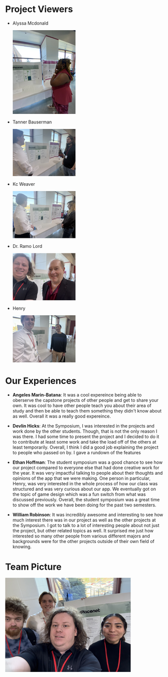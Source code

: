 # Project Viewers

- Alyssa Mcdonald
    
    <img src="images/alyssa_mcdonald.png" width="200">

- Tanner Bauserman

    <img src="images/tanner.jpg" width="200">

- Kc Weaver

    <img src="images/KC.jpg" width="200">

- Dr. Ramo Lord

    <img src="images/roma_lord.jpg" width="200">

- Henry

    <img src="images/henry.jpg" width="200">

# Our Experiences
- **Angeles Marin-Batana**: It was a cool expereince being able to oberserve the capstone projects of other people and get to share your own. It was cool to have other people teach you about their area of study and then be able to teach them something they didn't know about as well. Overall it was a really good expereince. 

- **Devlin Hicks**: At the Symposium, I was interested in the projects and work done by the other students. Though, that is not the only reason I was there. I had some time to present the project and I decided to do it to contribute at least some work and take the load off of the others at least temporarily.  Overall, I think I did a good job explaining the project to people who passed on by. I gave a rundown of the features

- **Ethan Hoffman**: The student symposium was a good chance to see how our project compared to everyone else that had done creative work for the year. It was very impactful talking to people about their thoughts and opinions of the app that we were making. One person in particular, Henry, was very interested in the whole process of how our class was structured and was very curious about our app. We eventually got on the topic of game design which was a fun switch from what was discussed previously. Overall, the student symposium was a great time to show off the work we have been doing for the past two semesters.

- **William Robinson**: It was incredibly awesome and interesting to see how much interest there was in our project as well as the other projects at the Symposium. I got to talk to a lot of interesting people about not just the project, but other related topics as well. It surprised me just how interested so many other people from various different majors and backgrounds were for the other projects outside of their own field of knowing.

# Team Picture

<img src="images/team.jpg" width="400">
